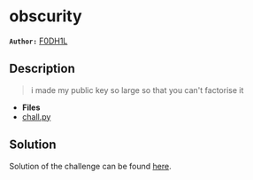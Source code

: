 # obscurity

**`Author:`** [F0DH1L](https://github.com/fodhil-ben)

## Description
  > i made my public key so large so that you can't factorise it

- **Files** 
- [chall.py](./challenge/output.txt) 

## Solution

Solution of the challenge can be found [here](solution/).

